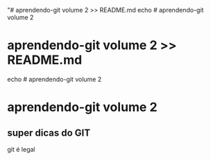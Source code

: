 "# aprendendo-git volume 2 >> README.md
echo # aprendendo-git volume 2
# aprendendo-git volume 2 >> README.md
echo # aprendendo-git volume 2
# aprendendo-git volume 2

## super dicas do GIT

git é legal


